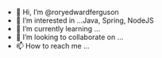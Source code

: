 - 👋 Hi, I’m @roryedwardferguson
- 👀 I’m interested in ...Java, Spring, NodeJS
- 🌱 I’m currently learning ...
- 💞️ I’m looking to collaborate on ...
- 📫 How to reach me ...

<!---
roryedwardferguson/roryedwardferguson is a ✨ special ✨ repository because its `README.md` (this file) appears on your GitHub profile.
You can click the Preview link to take a look at your changes.
--->
